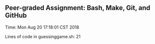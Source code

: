 ## Peer-graded Assignment: Bash, Make, Git, and GitHub

Time: Mon Aug 20 17:18:01 CST 2018

Lines of code in guessinggame.sh: 21
